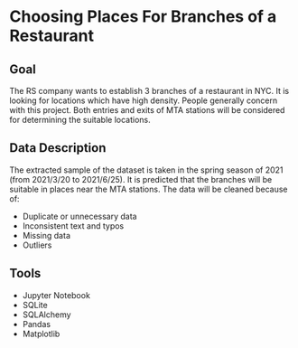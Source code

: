 # Choosing Places For Branches of a Restaurant

## Goal
The RS company wants to establish 3 branches of a restaurant in NYC.
It is looking for locations which have high density.
People generally concern with this project.
Both entries and exits of MTA stations will be considered for determining the suitable locations.

## Data Description
The extracted sample of the dataset is taken in the spring season of 2021
(from 2021/3/20 to 2021/6/25).
It is predicted that the branches will be suitable in places near the MTA stations.
The data will be cleaned because of:
-	Duplicate or unnecessary data
-	Inconsistent text and typos
-	Missing data
-	Outliers

## Tools
-	Jupyter Notebook
-	SQLite 
-	SQLAlchemy
-	Pandas
-	Matplotlib
